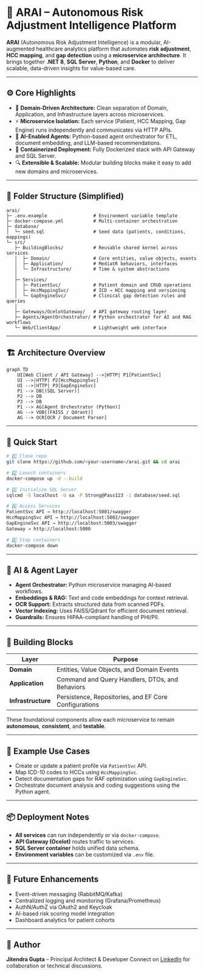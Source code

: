 # 🧠 ARAI – Autonomous Risk Adjustment Intelligence Platform

**ARAI** (Autonomous Risk Adjustment Intelligence) is a modular, AI-augmented healthcare analytics platform that automates **risk adjustment**, **HCC mapping**, and **gap detection** using a **microservice architecture**. It brings together **.NET 8**, **SQL Server**, **Python**, and **Docker** to deliver scalable, data-driven insights for value-based care.

---

## ⚙️ Core Highlights

* 🧩 **Domain-Driven Architecture:** Clean separation of Domain, Application, and Infrastructure layers across microservices.
* ⚡ **Microservice Isolation:** Each service (Patient, HCC Mapping, Gap Engine) runs independently and communicates via HTTP APIs.
* 🧠 **AI-Enabled Agents:** Python-based agent orchestrator for ETL, document embedding, and LLM-based recommendations.
* 🐳 **Containerized Deployment:** Fully Dockerized stack with API Gateway and SQL Server.
* 🔍 **Extensible & Scalable:** Modular building blocks make it easy to add new domains and microservices.

---

## 🧩 Folder Structure (Simplified)

```
arai/
├─ .env.example                 # Environment variable template
├─ docker-compose.yml           # Multi-container orchestration
├─ database/
│  └─ seed.sql                  # Seed data (patients, conditions, mappings)
└─ src/
   ├─ BuildingBlocks/           # Reusable shared kernel across services
   │  ├─ Domain/                # Core entities, value objects, events
   │  ├─ Application/           # MediatR behaviors, interfaces
   │  └─ Infrastructure/        # Time & system abstractions
   │
   ├─ Services/
   │  ├─ PatientSvc/            # Patient domain and CRUD operations
   │  ├─ HccMappingSvc/         # ICD → HCC mapping and versioning
   │  └─ GapEngineSvc/          # Clinical gap detection rules and queries
   │
   ├─ Gateways/OcelotGateway/   # API gateway routing layer
   ├─ Agents/AgentOrchestrator/ # Python orchestrator for AI and RAG workflows
   └─ Web/ClientApp/            # Lightweight web interface
```

---

## 🏗️ Architecture Overview
```
graph TD
    UI[Web Client / API Gateway] -->|HTTP| P1[PatientSvc]
    UI -->|HTTP| P2[HccMappingSvc]
    UI -->|HTTP| P3[GapEngineSvc]
    P1 --> DB[(SQL Server)]
    P2 --> DB
    P3 --> DB
    P1 --> AG[Agent Orchestrator (Python)]
    AG --> VDB[(FAISS / Qdrant)]
    AG --> OCR[OCR / Document Parser]
```

---

## 🚀 Quick Start

```bash
# 1️⃣ Clone repo
git clone https://github.com/<your-username>/arai.git && cd arai

# 2️⃣ Launch containers
docker-compose up -d --build

# 3️⃣ Initialize SQL Server
sqlcmd -S localhost -U sa -P Strong@Pass123 -i database/seed.sql

# 4️⃣ Access Services
PatientSvc API → http://localhost:5001/swagger  
HccMappingSvc API → http://localhost:5002/swagger  
GapEngineSvc API → http://localhost:5003/swagger  
Gateway → http://localhost:5000  

# 5️⃣ Stop containers
docker-compose down
```

---

## 🧠 AI & Agent Layer

* **Agent Orchestrator:** Python microservice managing AI-based workflows.
* **Embeddings & RAG:** Text and code embeddings for context retrieval.
* **OCR Support:** Extracts structured data from scanned PDFs.
* **Vector Indexing:** Uses FAISS/Qdrant for efficient document retrieval.
* **Guardrails:** Ensures HIPAA-compliant handling of PHI/PII.

---

## 🧩 Building Blocks

| Layer              | Purpose                                               |
| ------------------ | ----------------------------------------------------- |
| **Domain**         | Entities, Value Objects, and Domain Events            |
| **Application**    | Command and Query Handlers, DTOs, and Behaviors       |
| **Infrastructure** | Persistence, Repositories, and EF Core Configurations |

These foundational components allow each microservice to remain **autonomous**, **consistent**, and **testable**.

---

## 🧪 Example Use Cases

* Create or update a patient profile via `PatientSvc` API.
* Map ICD-10 codes to HCCs using `HccMappingSvc`.
* Detect documentation gaps for RAF optimization using `GapEngineSvc`.
* Orchestrate document analysis and coding suggestions using the Python agent.

---

## 📦 Deployment Notes

* **All services** can run independently or via `docker-compose`.
* **API Gateway (Ocelot)** routes traffic to services.
* **SQL Server container** holds unified data schema.
* **Environment variables** can be customized via `.env` file.

---

## 🔮 Future Enhancements

* Event-driven messaging (RabbitMQ/Kafka)
* Centralized logging and monitoring (Grafana/Prometheus)
* AuthN/AuthZ via OAuth2 and Keycloak
* AI-based risk scoring model integration
* Dashboard analytics for patient cohorts

---

## 👤 Author

**Jitendra Gupta** – Principal Architect & Developer
Connect on [LinkedIn](https://www.linkedin.com/in/jitendra-gupta/) for collaboration or technical discussions.
